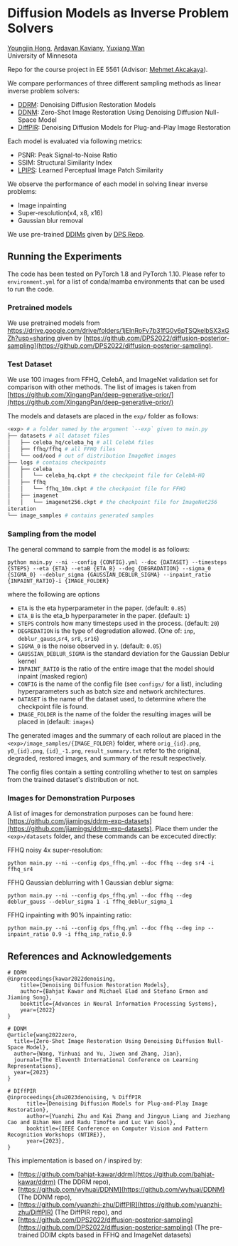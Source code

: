 # Diffusion Models as Inverse Problem Solvers

<!-- [arXiv](https://arxiv.org/abs/2201.11793) | [PDF](https://ddrm-ml.github.io/DDRM-paper.pdf) | [Project Website](https://ddrm-ml.github.io/) -->

[Youngjin Hong](https://github.com/Hongyoungjin), [Ardavan Kaviany](kavia002@umn.edu), [Yuxiang Wan](wan01530@umn.edu)  <br />
 University of Minnesota

Repo for the course project in EE 5561 (Advisor: [Mehmet Akcakaya](https://cse.umn.edu/ece/mehmet-akcakaya)).

We compare performances of three different sampling methods as linear inverse problem solvers:
- [DDRM](https://ddrm-ml.github.io/): Denoising Diffusion Restoration Models
- [DDNM](https://github.com/wyhuai/DDNM): Zero-Shot Image Restoration Using Denoising Diffusion Null-Space Model
- [DiffPIR](https://github.com/yuanzhi-zhu/DiffPIR): Denoising Diffusion Models for Plug-and-Play Image Restoration

Each model is evaluated via following metrics:
- PSNR: Peak Signal-to-Noise Ratio
- SSIM: Structural Similarity Index
- [LPIPS](https://github.com/richzhang/PerceptualSimilarity): Learned Perceptual Image Patch Similarity

We observe the performance of each model in solving linear inverse problems:
- Image inpainting
- Super-resolution(x4, x8, x16)
- Gaussian blur removal

We use pre-trained [DDIMs](https://arxiv.org/abs/2010.02502) given by [DPS Repo](https://github.com/DPS2022/diffusion-posterior-sampling).

<!-- <img src="figures/ddrm-overview.png" alt="ddrm-overview" style="width:800px;"/> -->

## Running the Experiments
The code has been tested on PyTorch 1.8 and PyTorch 1.10. Please refer to `environment.yml` for a list of conda/mamba environments that can be used to run the code. 

### Pretrained models
We use pretrained models from [https://drive.google.com/drive/folders/1jElnRoFv7b31fG0v6pTSQkelbSX3xGZh?usp=sharing ](https://drive.google.com/drive/folders/1jElnRoFv7b31fG0v6pTSQkelbSX3xGZh?usp=sharing) given by [https://github.com/DPS2022/diffusion-posterior-sampling](https://github.com/DPS2022/diffusion-posterior-sampling).

### Test Dataset

We use 100 images from FFHQ, CelebA, and ImageNet validation set for comparison with other methods. The list of images is taken from [https://github.com/XingangPan/deep-generative-prior/](https://github.com/XingangPan/deep-generative-prior/)

The models and datasets are placed in the `exp/` folder as follows:
```bash
<exp> # a folder named by the argument `--exp` given to main.py
├── datasets # all dataset files
│   ├── celeba_hq/celeba_hq # all CelebA files
│   ├── ffhq/ffhq # all FFHQ files
│   └── ood/ood # out of distribution ImageNet images
├── logs # contains checkpoints
│   ├── celeba
│   │   └── celeba_hq.ckpt # the checkpoint file for CelebA-HQ
│   ├── ffhq
│   │   └── ffhq_10m.ckpt # the checkpoint file for FFHQ
│   ├── imagenet
│   │   └── imagenet256.ckpt # the checkpoint file for ImageNet256
iteration
└── image_samples # contains generated samples
```

### Sampling from the model

The general command to sample from the model is as follows:
```
python main.py --ni --config {CONFIG}.yml --doc {DATASET} --timesteps {STEPS} --eta {ETA} --etaB {ETA_B} --deg {DEGRADATION} --sigma_0 {SIGMA_0} --deblur_sigma {GAUSSIAN_DEBLUR_SIGMA} --inpaint_ratio {INPAINT_RATIO}-i {IMAGE_FOLDER}
```
where the following are options
- `ETA` is the eta hyperparameter in the paper. (default: `0.85`)
- `ETA_B` is the eta_b hyperparameter in the paper. (default: `1`)
- `STEPS` controls how many timesteps used in the process. (default: `20`)
- `DEGREDATION` is the type of degredation allowed. (One of: `inp`, `deblur_gauss`,`sr4`, `sr8`, `sr16`)
- `SIGMA_0` is the noise observed in y. (default: `0.05`)
- `GAUSSIAN_DEBLUR_SIGMA` is the standard deviation for the Gaussian Deblur kernel
-  `INPAINT_RATIO` is the ratio of the entire image that the model should inpaint (masked region)
- `CONFIG` is the name of the config file (see `configs/` for a list), including hyperparameters such as batch size and network architectures.
- `DATASET` is the name of the dataset used, to determine where the checkpoint file is found.
- `IMAGE_FOLDER` is the name of the folder the resulting images will be placed in (default: `images`)
<!-- 
For example, for sampling noisy 4x super resolution from the ImageNet 256x256 unconditional model using 20 steps:
```
python main.py --ni --config imagenet_256.yml --doc imagenet --timesteps 20 --eta 0.85 --etaB 1 --deg sr4 --sigma_0 0.05
``` -->
The generated images and the summary of each rollout are placed in the `<exp>/image_samples/{IMAGE_FOLDER}` folder, where `orig_{id}.png`, `y0_{id}.png`, `{id}_-1.png`, `result_summary.txt` refer to the original, degraded, restored images, and summary of the result respectively.

The config files contain a setting controlling whether to test on samples from the trained dataset's distribution or not.

### Images for Demonstration Purposes
A list of images for demonstration purposes can be found here: [https://github.com/jiamings/ddrm-exp-datasets](https://github.com/jiamings/ddrm-exp-datasets). Place them under the `<exp>/datasets` folder, and these commands can be excecuted directly:

FFHQ noisy 4x super-resolution:
```
python main.py --ni --config dps_ffhq.yml --doc ffhq --deg sr4 -i ffhq_sr4
```

FFHQ Gaussian deblurring with 1 Gaussian deblur sigma:
```
python main.py --ni --config dps_ffhq.yml --doc ffhq --deg deblur_gauss --deblur_sigma 1 -i ffhq_deblur_sigma_1
```

FFHQ inpainting with 90% inpainting ratio:
```
python main.py --ni --config dps_ffhq.yml --doc ffhq --deg inp --inpaint_ratio 0.9 -i ffhq_inp_ratio_0.9
```

## References and Acknowledgements
```
# DDRM
@inproceedings{kawar2022denoising,
    title={Denoising Diffusion Restoration Models},
    author={Bahjat Kawar and Michael Elad and Stefano Ermon and Jiaming Song},
    booktitle={Advances in Neural Information Processing Systems},
    year={2022}
}

# DDNM
@article{wang2022zero,
  title={Zero-Shot Image Restoration Using Denoising Diffusion Null-Space Model},
  author={Wang, Yinhuai and Yu, Jiwen and Zhang, Jian},
  journal={The Eleventh International Conference on Learning Representations},
  year={2023}
}

# DIffPIR
@inproceedings{zhu2023denoising, % DiffPIR
      title={Denoising Diffusion Models for Plug-and-Play Image Restoration},
      author={Yuanzhi Zhu and Kai Zhang and Jingyun Liang and Jiezhang Cao and Bihan Wen and Radu Timofte and Luc Van Gool},
      booktitle={IEEE Conference on Computer Vision and Pattern Recognition Workshops (NTIRE)},
      year={2023},
}
```

This implementation is based on / inspired by:
- [https://github.com/bahjat-kawar/ddrm](https://github.com/bahjat-kawar/ddrm) (The DDRM repo),
- [https://github.com/wyhuai/DDNM](https://github.com/wyhuai/DDNM) (The DDNM repo), 
- [https://github.com/yuanzhi-zhu/DiffPIR](https://github.com/yuanzhi-zhu/DiffPIR) (The DiffPIR repo), and
- [https://github.com/DPS2022/diffusion-posterior-sampling](https://github.com/DPS2022/diffusion-posterior-sampling) (The pre-trained DDIM ckpts based in FFHQ and ImageNet datasets)

